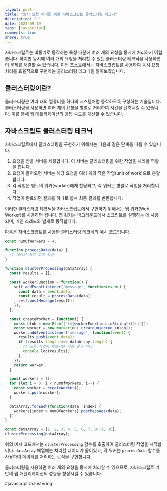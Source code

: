 ```yaml
---
layout: post
title: "동시 요청 처리를 위한 자바스크립트 클러스터링 테크닉"
description: " "
date: 2023-09-19
tags: [javascript]
comments: true
share: true
---
```


자바스크립트는 비동기로 동작하는 특성 때문에 여러 개의 요청을 동시에 처리하기 어렵습니다. 하지만 동시에 여러 개의 요청을 처리할 수 있는 클러스터링 테크닉을 사용하면 이 문제를 해결할 수 있습니다. 이번 포스트에서는 자바스크립트를 사용하여 동시 요청 처리를 효율적으로 구현하는 클러스터링 테크닉을 알아보겠습니다.

## 클러스터링이란?

클러스터링은 여러 대의 컴퓨터를 하나의 시스템처럼 동작하도록 구성하는 기술입니다. 클러스터링을 사용하면 여러 개의 요청을 병렬로 처리하여 시간을 단축시킬 수 있습니다. 이를 통해 웹 애플리케이션의 응답 속도를 개선할 수 있습니다.

## 자바스크립트 클러스터링 테크닉

자바스크립트에서 클러스터링을 구현하기 위해서는 다음과 같은 단계를 따를 수 있습니다.

1. 요청을 받을 서버를 세팅합니다. 이 서버는 클러스터링을 위한 작업을 처리할 역할을 합니다.
2. 요청이 들어오면 서버는 해당 요청을 여러 개의 작은 작업(unit of work)으로 분할합니다.
3. 각 작업은 별도의 워커(worker)에게 할당되고, 각 워커는 병렬로 작업을 처리합니다.
4. 작업이 완료되면 결과를 하나로 합쳐 최종 결과를 반환합니다.

이러한 클러스터링 테크닉을 자바스크립트에서 구현하기 위해서는 웹 워커(Web Worker)를 사용하면 됩니다. 웹 워커는 백그라운드에서 스크립트를 실행하는 데 사용되며, 메인 스레드와 별개로 동작합니다.

다음은 자바스크립트를 사용한 클러스터링 테크닉의 예시 코드입니다.

```javascript
const numOfWorkers = 4;

function processData(data) {
  // 데이터 처리 로직 작성
}

function clusterProcessing(dataArray) {
  const results = [];

  const workerFunction = function() {
    self.addEventListener('message', function(event) {
      const data = event.data;
      const result = processData(data);
      self.postMessage(result);
    });
  };

  const createWorker = function() {
    const blob = new Blob([`(${workerFunction.toString()})()`]);
    const worker = new Worker(URL.createObjectURL(blob));
    worker.addEventListener('message', function(event) {
      results.push(event.data);
      if (results.length === dataArray.length) {
        // 모든 작업이 완료되면 최종 결과 처리
        console.log(results);
      }
    });
    return worker;
  }

  const workers = [];
  for (let i = 0; i < numOfWorkers; i++) {
    const worker = createWorker();
    workers.push(worker);
  }

  dataArray.forEach(function(data, index) {
    workers[index % numOfWorkers].postMessage(data);
  });
}

const dataArray = [1, 2, 3, 4, 5, 6, 7, 8, 9, 10];
clusterProcessing(dataArray);
```

위의 예시 코드에서는 `clusterProcessing` 함수를 호출하여 클러스터링 작업을 시작합니다. `dataArray` 배열에는 처리할 데이터가 들어있고, 각 워커는 `processData` 함수를 사용하여 데이터를 처리하는 로직을 구현합니다.

클러스터링을 사용하면 여러 개의 요청을 동시에 처리할 수 있으므로, 자바스크립트 기반의 웹 애플리케이션의 성능을 향상시킬 수 있습니다.

#javascript #clustering